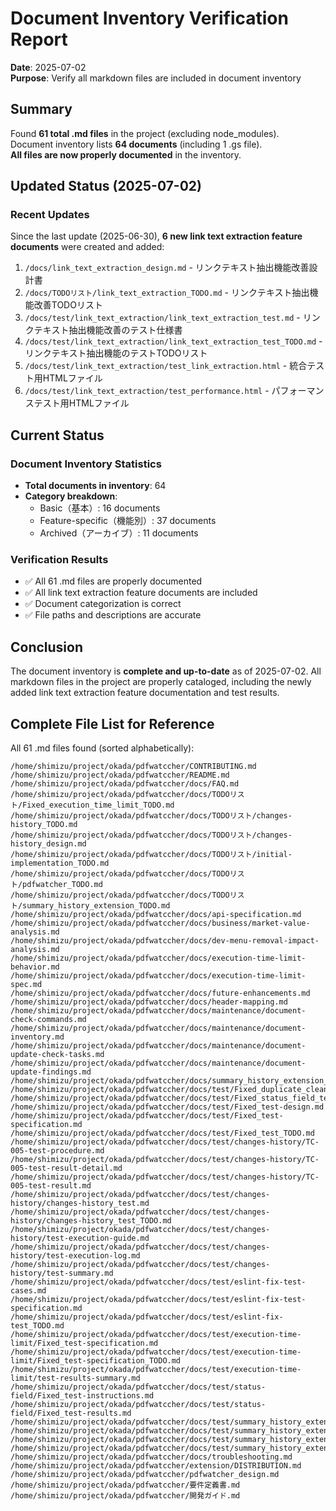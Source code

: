 # Document Inventory Verification Report

**Date**: 2025-07-02  
**Purpose**: Verify all markdown files are included in document inventory

## Summary

Found **61 total .md files** in the project (excluding node_modules).  
Document inventory lists **64 documents** (including 1 .gs file).  
**All files are now properly documented** in the inventory.

## Updated Status (2025-07-02)

### Recent Updates

Since the last update (2025-06-30), **6 new link text extraction feature documents** were created and added:

1. `/docs/link_text_extraction_design.md` - リンクテキスト抽出機能改善設計書
2. `/docs/TODOリスト/link_text_extraction_TODO.md` - リンクテキスト抽出機能改善TODOリスト
3. `/docs/test/link_text_extraction/link_text_extraction_test.md` - リンクテキスト抽出機能改善のテスト仕様書
4. `/docs/test/link_text_extraction/link_text_extraction_test_TODO.md` - リンクテキスト抽出機能のテストTODOリスト
5. `/docs/test/link_text_extraction/test_link_extraction.html` - 統合テスト用HTMLファイル
6. `/docs/test/link_text_extraction/test_performance.html` - パフォーマンステスト用HTMLファイル

## Current Status

### Document Inventory Statistics
- **Total documents in inventory**: 64
- **Category breakdown**:
  - Basic（基本）: 16 documents
  - Feature-specific（機能別）: 37 documents  
  - Archived（アーカイブ）: 11 documents

### Verification Results
- ✅ All 61 .md files are properly documented
- ✅ All link text extraction feature documents are included
- ✅ Document categorization is correct
- ✅ File paths and descriptions are accurate

## Conclusion

The document inventory is **complete and up-to-date** as of 2025-07-02. All markdown files in the project are properly cataloged, including the newly added link text extraction feature documentation and test results.

## Complete File List for Reference

All 61 .md files found (sorted alphabetically):

```
/home/shimizu/project/okada/pdfwatccher/CONTRIBUTING.md
/home/shimizu/project/okada/pdfwatccher/README.md
/home/shimizu/project/okada/pdfwatccher/docs/FAQ.md
/home/shimizu/project/okada/pdfwatccher/docs/TODOリスト/Fixed_execution_time_limit_TODO.md
/home/shimizu/project/okada/pdfwatccher/docs/TODOリスト/changes-history_TODO.md
/home/shimizu/project/okada/pdfwatccher/docs/TODOリスト/changes-history_design.md
/home/shimizu/project/okada/pdfwatccher/docs/TODOリスト/initial-implementation_TODO.md
/home/shimizu/project/okada/pdfwatccher/docs/TODOリスト/pdfwatcher_TODO.md
/home/shimizu/project/okada/pdfwatccher/docs/TODOリスト/summary_history_extension_TODO.md
/home/shimizu/project/okada/pdfwatccher/docs/api-specification.md
/home/shimizu/project/okada/pdfwatccher/docs/business/market-value-analysis.md
/home/shimizu/project/okada/pdfwatccher/docs/dev-menu-removal-impact-analysis.md
/home/shimizu/project/okada/pdfwatccher/docs/execution-time-limit-behavior.md
/home/shimizu/project/okada/pdfwatccher/docs/execution-time-limit-spec.md
/home/shimizu/project/okada/pdfwatccher/docs/future-enhancements.md
/home/shimizu/project/okada/pdfwatccher/docs/header-mapping.md
/home/shimizu/project/okada/pdfwatccher/docs/maintenance/document-check-commands.md
/home/shimizu/project/okada/pdfwatccher/docs/maintenance/document-inventory.md
/home/shimizu/project/okada/pdfwatccher/docs/maintenance/document-update-check-tasks.md
/home/shimizu/project/okada/pdfwatccher/docs/maintenance/document-update-findings.md
/home/shimizu/project/okada/pdfwatccher/docs/summary_history_extension_design.md
/home/shimizu/project/okada/pdfwatccher/docs/test/Fixed_duplicate_cleanup_TODO.md
/home/shimizu/project/okada/pdfwatccher/docs/test/Fixed_status_field_test_TODO.md
/home/shimizu/project/okada/pdfwatccher/docs/test/Fixed_test-design.md
/home/shimizu/project/okada/pdfwatccher/docs/test/Fixed_test-specification.md
/home/shimizu/project/okada/pdfwatccher/docs/test/Fixed_test_TODO.md
/home/shimizu/project/okada/pdfwatccher/docs/test/changes-history/TC-005-test-procedure.md
/home/shimizu/project/okada/pdfwatccher/docs/test/changes-history/TC-005-test-result-detail.md
/home/shimizu/project/okada/pdfwatccher/docs/test/changes-history/TC-005-test-result.md
/home/shimizu/project/okada/pdfwatccher/docs/test/changes-history/changes-history_test.md
/home/shimizu/project/okada/pdfwatccher/docs/test/changes-history/changes-history_test_TODO.md
/home/shimizu/project/okada/pdfwatccher/docs/test/changes-history/test-execution-guide.md
/home/shimizu/project/okada/pdfwatccher/docs/test/changes-history/test-execution-log.md
/home/shimizu/project/okada/pdfwatccher/docs/test/changes-history/test-summary.md
/home/shimizu/project/okada/pdfwatccher/docs/test/eslint-fix-test-cases.md
/home/shimizu/project/okada/pdfwatccher/docs/test/eslint-fix-test-specification.md
/home/shimizu/project/okada/pdfwatccher/docs/test/eslint-fix-test_TODO.md
/home/shimizu/project/okada/pdfwatccher/docs/test/execution-time-limit/Fixed_test-specification.md
/home/shimizu/project/okada/pdfwatccher/docs/test/execution-time-limit/Fixed_test-specification_TODO.md
/home/shimizu/project/okada/pdfwatccher/docs/test/execution-time-limit/test-results-summary.md
/home/shimizu/project/okada/pdfwatccher/docs/test/status-field/Fixed_test-instructions.md
/home/shimizu/project/okada/pdfwatccher/docs/test/status-field/Fixed_test-results.md
/home/shimizu/project/okada/pdfwatccher/docs/test/summary_history_extension/summary_history_extension_test.md
/home/shimizu/project/okada/pdfwatccher/docs/test/summary_history_extension/summary_history_extension_test_TODO.md
/home/shimizu/project/okada/pdfwatccher/docs/test/summary_history_extension/test_result/test_scenarios.md
/home/shimizu/project/okada/pdfwatccher/docs/test/summary_history_extension/test_result/test_scenarios_v2.md
/home/shimizu/project/okada/pdfwatccher/docs/troubleshooting.md
/home/shimizu/project/okada/pdfwatccher/extension/DISTRIBUTION.md
/home/shimizu/project/okada/pdfwatccher/pdfwatcher_design.md
/home/shimizu/project/okada/pdfwatccher/要件定義書.md
/home/shimizu/project/okada/pdfwatccher/開発ガイド.md
```